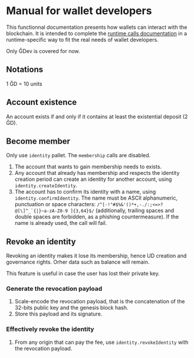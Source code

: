 # Manual for wallet developers

This functionnal documentation presents how wallets can interact with the blockchain.
It is intended to complete the [runtime calls documentation](./runtime-calls.md) in a runtime-specific way to fit the real needs of wallet developers.

Only ĞDev is covered for now.

## Notations

1 ĞD = 10 units

## Account existence

An account exists if and only if it contains at least the existential deposit (2 ĞD).

## Become member

Only use `identity` pallet. The `membership` calls are disabled.

1. The account that wants to gain membership needs to exists.
1. Any account that already has membership and respects the identity creation period can create an identity for another account, using `identity.createIdentity`.
1. The account has to confirm its identity with a name, using `identity.confirmIdentity`. The name must be ASCII alphanumeric, punctuation or space characters: ``/^[-!"#$%&'()*+,-./:;<=>?@[\]^_`{|}~a-zA-Z0-9 ]{3,64}$/`` (additionally, trailing spaces and double spaces are forbidden, as a phishing countermeasure). If the name is already used, the call will fail.

## Revoke an identity

Revoking an identity makes it lose its membership, hence UD creation and governance rights. Orher data such as balance will remain.

This feature is useful in case the user has lost their private key.

### Generate the revocation payload

1. Scale-encode the revocation payload, that is the concatenation of the 32-bits public key and the genesis block hash.
2. Store this payload and its signature.

### Effectively revoke the identity

1. From any origin that can pay the fee, use `identity.revokeIdentity` with the revocation payload.
